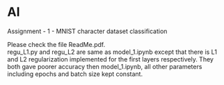 # AI
Assignment - 1 - MNIST character dataset classification

Please check the file ReadMe.pdf.  
regu_L1.py and regu_L2 are same as model_1.ipynb except that there is L1 and L2 regularization implemented for the first layers respectively. They both gave poorer accuracy then model_1.ipynb, all other parameters including epochs and batch size kept constant.

